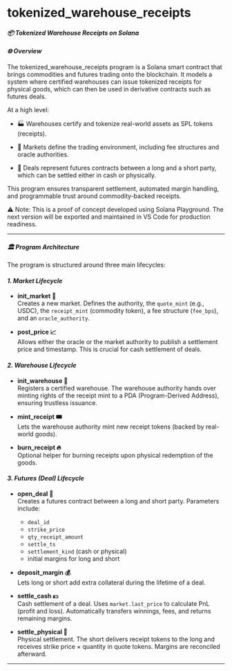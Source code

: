 # tokenized_warehouse_receipts

#### ***📦 Tokenized Warehouse Receipts on Solana***

#### ***🌐 Overview***

The tokenized_warehouse_receipts program is a Solana smart contract that brings commodities and futures trading onto the blockchain. It models a system where certified warehouses can issue tokenized receipts for physical goods, which can then be used in derivative contracts such as futures deals.

At a high level:

- 🏭 Warehouses certify and tokenize real-world assets as SPL tokens (receipts).

- 🏦 Markets define the trading environment, including fee structures and oracle authorities.

- 🤝 Deals represent futures contracts between a long and a short party, which can be settled either in cash or physically.

This program ensures transparent settlement, automated margin handling, and programmable trust around commodity-backed receipts.

⚠️ Note: This is a proof of concept developed using Solana Playground. The next version will be exported and maintained in VS Code for production readiness.

---

#### ***🏛️ Program Architecture***
The program is structured around three main lifecycles:

#### ***1. Market Lifecycle***
- **init_market 🏁**  
  Creates a new market. Defines the authority, the `quote_mint` (e.g., USDC), the `receipt_mint` (commodity token), a fee structure (`fee_bps`), and an `oracle_authority`.

- **post_price 📈**  
  Allows either the oracle or the market authority to publish a settlement price and timestamp. This is crucial for cash settlement of deals.

#### ***2. Warehouse Lifecycle***
- **init_warehouse 🏬**  
  Registers a certified warehouse. The warehouse authority hands over minting rights of the receipt mint to a PDA (Program-Derived Address), ensuring trustless issuance.

- **mint_receipt 🎟️**  
  Lets the warehouse authority mint new receipt tokens (backed by real-world goods).

- **burn_receipt 🔥**  
  Optional helper for burning receipts upon physical redemption of the goods.

#### ***3. Futures (Deal) Lifecycle***
- **open_deal 📜**  
  Creates a futures contract between a long and short party. Parameters include:  
  - `deal_id`  
  - `strike_price`  
  - `qty_receipt_amount`  
  - `settle_ts`  
  - `settlement_kind` (cash or physical)  
  - initial margins for long and short  

- **deposit_margin 💰**  
  Lets long or short add extra collateral during the lifetime of a deal.

- **settle_cash 💵**  
  Cash settlement of a deal. Uses `market.last_price` to calculate PnL (profit and loss). Automatically transfers winnings, fees, and returns remaining margins.

- **settle_physical 🚚**  
  Physical settlement. The short delivers receipt tokens to the long and receives strike price × quantity in quote tokens. Margins are reconciled afterward.

---
